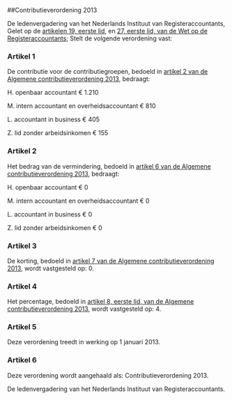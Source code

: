 <meta http-equiv='Content-Type' content='text/html; charset=utf-8' />

##Contributieverordening 2013

De ledenvergadering van het Nederlands Instituut van Registeraccountants,  
Gelet op de [artikelen 19, eerste lid](../../../../wet/wet/op/de/registeraccountants/BWBR0002374/README.md), en [27, eerste lid, van de Wet op de Registeraccountants](../../../../wet/wet/op/de/registeraccountants/BWBR0002374/README.md);
Stelt de volgende verordening vast:    

### Artikel  1  

De contributie voor de contributiegroepen, bedoeld in [artikel 2 van de Algemene contributieverordening 2013](../../../../pbo/algemene/contributieverordening/2013/BWBR0031866/README.md), bedraagt: 

H. openbaar accountant € 1.210  

M. intern accountant en overheidsaccountant € 810  

L. accountant in business € 405  

Z. lid zonder arbeidsinkomen € 155   

### Artikel  2  

Het bedrag van de vermindering, bedoeld in [artikel 6 van de Algemene contributieverordening 2013](../../../../pbo/algemene/contributieverordening/2013/BWBR0031866/README.md), bedraagt: 

H. openbaar accountant € 0  

M. intern accountant en overheidsaccountant € 0  

L. accountant in business € 0  

Z. lid zonder arbeidsinkomen € 0   

### Artikel  3  

De korting, bedoeld in [artikel 7 van de Algemene contributieverordening 2013](../../../../pbo/algemene/contributieverordening/2013/BWBR0031866/README.md), wordt vastgesteld op: 0.  

### Artikel  4  

Het percentage, bedoeld in [artikel 8, eerste lid, van de Algemene contributieverordening 2013](../../../../pbo/algemene/contributieverordening/2013/BWBR0031866/README.md), wordt vastgesteld op: 4.  

### Artikel  5  

Deze verordening treedt in werking op 1 januari 2013. 

### Artikel  6  

Deze verordening wordt aangehaald als: Contributieverordening 2013. 

De ledenvergadering van het Nederlands Instituut van Registeraccountants.    
